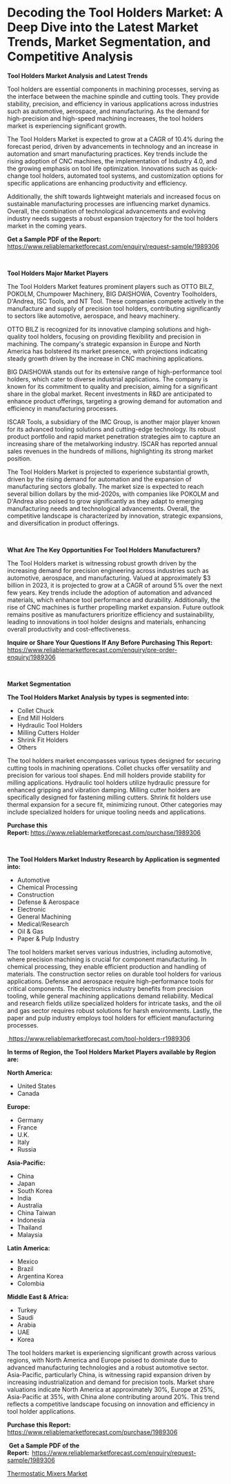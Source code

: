 <p><h1>Decoding the Tool Holders Market: A Deep Dive into the Latest Market Trends, Market Segmentation, and Competitive Analysis</h1></p><p><strong>Tool Holders Market Analysis and Latest Trends</strong></p>
<p><p>Tool holders are essential components in machining processes, serving as the interface between the machine spindle and cutting tools. They provide stability, precision, and efficiency in various applications across industries such as automotive, aerospace, and manufacturing. As the demand for high-precision and high-speed machining increases, the tool holders market is experiencing significant growth.</p><p>The Tool Holders Market is expected to grow at a CAGR of 10.4% during the forecast period, driven by advancements in technology and an increase in automation and smart manufacturing practices. Key trends include the rising adoption of CNC machines, the implementation of Industry 4.0, and the growing emphasis on tool life optimization. Innovations such as quick-change tool holders, automated tool systems, and customization options for specific applications are enhancing productivity and efficiency.</p><p>Additionally, the shift towards lightweight materials and increased focus on sustainable manufacturing processes are influencing market dynamics. Overall, the combination of technological advancements and evolving industry needs suggests a robust expansion trajectory for the tool holders market in the coming years.</p></p>
<p><strong>Get a Sample PDF of the Report:&nbsp;</strong> <a href="https://www.reliablemarketforecast.com/enquiry/request-sample/1989306?utm_campaign=3203&utm_medium=2&utm_source=Github&utm_content=ia&utm_term=10042025&utm_id=tool-holders">https://www.reliablemarketforecast.com/enquiry/request-sample/1989306</a></p>
<p>&nbsp;</p>
<p><strong>Tool Holders Major Market Players</strong></p>
<p><p>The Tool Holders Market features prominent players such as OTTO BILZ, POKOLM, Chumpower Machinery, BIG DAISHOWA, Coventry Toolholders, D'Andrea, ISC Tools, and NT Tool. These companies compete actively in the manufacture and supply of precision tool holders, contributing significantly to sectors like automotive, aerospace, and heavy machinery.</p><p>OTTO BILZ is recognized for its innovative clamping solutions and high-quality tool holders, focusing on providing flexibility and precision in machining. The company's strategic expansion in Europe and North America has bolstered its market presence, with projections indicating steady growth driven by the increase in CNC machining applications.</p><p>BIG DAISHOWA stands out for its extensive range of high-performance tool holders, which cater to diverse industrial applications. The company is known for its commitment to quality and precision, aiming for a significant share in the global market. Recent investments in R&D are anticipated to enhance product offerings, targeting a growing demand for automation and efficiency in manufacturing processes.</p><p>ISCAR Tools, a subsidiary of the IMC Group, is another major player known for its advanced tooling solutions and cutting-edge technology. Its robust product portfolio and rapid market penetration strategies aim to capture an increasing share of the metalworking industry. ISCAR has reported annual sales revenues in the hundreds of millions, highlighting its strong market position.</p><p>The Tool Holders Market is projected to experience substantial growth, driven by the rising demand for automation and the expansion of manufacturing sectors globally. The market size is expected to reach several billion dollars by the mid-2020s, with companies like POKOLM and D'Andrea also poised to grow significantly as they adapt to emerging manufacturing needs and technological advancements. Overall, the competitive landscape is characterized by innovation, strategic expansions, and diversification in product offerings.</p></p>
<p>&nbsp;</p>
<p><strong>What Are The Key Opportunities For Tool Holders Manufacturers?</strong></p>
<p><p>The Tool Holders market is witnessing robust growth driven by the increasing demand for precision engineering across industries such as automotive, aerospace, and manufacturing. Valued at approximately $3 billion in 2023, it is projected to grow at a CAGR of around 5% over the next few years. Key trends include the adoption of automation and advanced materials, which enhance tool performance and durability. Additionally, the rise of CNC machines is further propelling market expansion. Future outlook remains positive as manufacturers prioritize efficiency and sustainability, leading to innovations in tool holder designs and materials, enhancing overall productivity and cost-effectiveness.</p></p>
<p><strong>Inquire or Share Your Questions If Any Before Purchasing This Report:</strong> <a href="https://www.reliablemarketforecast.com/enquiry/pre-order-enquiry/1989306?utm_campaign=3203&utm_medium=2&utm_source=Github&utm_content=ia&utm_term=10042025&utm_id=tool-holders">https://www.reliablemarketforecast.com/enquiry/pre-order-enquiry/1989306</a></p>
<p>&nbsp;</p>
<p><strong>Market Segmentation</strong></p>
<p><strong>The Tool Holders Market Analysis by types is segmented into:</strong></p>
<p><ul><li>Collet Chuck</li><li>End Mill Holders</li><li>Hydraulic Tool Holders</li><li>Milling Cutters Holder</li><li>Shrink Fit Holders</li><li>Others</li></ul></p>
<p><p>The tool holders market encompasses various types designed for securing cutting tools in machining operations. Collet chucks offer versatility and precision for various tool shapes. End mill holders provide stability for milling applications. Hydraulic tool holders utilize hydraulic pressure for enhanced gripping and vibration damping. Milling cutter holders are specifically designed for fastening milling cutters. Shrink fit holders use thermal expansion for a secure fit, minimizing runout. Other categories may include specialized holders for unique tooling needs and applications.</p></p>
<p><strong>Purchase this Report:&nbsp;</strong><a href="https://www.reliablemarketforecast.com/purchase/1989306?utm_campaign=3203&utm_medium=2&utm_source=Github&utm_content=ia&utm_term=10042025&utm_id=tool-holders">https://www.reliablemarketforecast.com/purchase/1989306</a></p>
<p>&nbsp;</p>
<p><strong>The Tool Holders Market Industry Research by Application is segmented into:</strong></p>
<p><ul><li>Automotive</li><li>Chemical Processing</li><li>Construction</li><li>Defense & Aerospace</li><li>Electronic</li><li>General Machining</li><li>Medical/Research</li><li>Oil & Gas</li><li>Paper & Pulp Industry</li></ul></p>
<p><p>The tool holders market serves various industries, including automotive, where precision machining is crucial for component manufacturing. In chemical processing, they enable efficient production and handling of materials. The construction sector relies on durable tool holders for various applications. Defense and aerospace require high-performance tools for critical components. The electronics industry benefits from precision tooling, while general machining applications demand reliability. Medical and research fields utilize specialized holders for intricate tasks, and the oil and gas sector requires robust solutions for harsh environments. Lastly, the paper and pulp industry employs tool holders for efficient manufacturing processes.</p></p>
<p><a href="https://www.reliablemarketforecast.com/tool-holders-r1989306?utm_campaign=3203&utm_medium=2&utm_source=Github&utm_content=ia&utm_term=10042025&utm_id=tool-holders">&nbsp;https://www.reliablemarketforecast.com/tool-holders-r1989306</a></p>
<p><strong>In terms of Region, the Tool Holders Market Players available by Region are:</strong></p>
<p>
    <p> <strong> North America: </strong>
        <ul>
            <li>United States</li>
            <li>Canada</li>
        </ul>
        </p> 
    <p> <strong> Europe: </strong>
        <ul>
            <li>Germany</li>
            <li>France</li>
            <li>U.K.</li>
            <li>Italy</li>
            <li>Russia</li>
        </ul>
        </p> 
    <p> <strong> Asia-Pacific: </strong>
        <ul>
            <li>China</li>
            <li>Japan</li>
            <li>South Korea</li>
            <li>India</li>
            <li>Australia</li>
            <li>China Taiwan</li>
            <li>Indonesia</li>
            <li>Thailand</li>
            <li>Malaysia</li>
        </ul>
        </p> 
    <p> <strong> Latin America: </strong>
        <ul>
            <li>Mexico</li>
            <li>Brazil</li>
            <li>Argentina Korea</li>
            <li>Colombia</li>
        </ul>
        </p> 
    <p> <strong> Middle East & Africa: </strong>
        <ul>
            <li>Turkey</li>
            <li>Saudi</li>
            <li>Arabia</li>
            <li>UAE</li>
            <li>Korea</li>
        </ul>
    </p>
    </p>
<p><p>The tool holders market is experiencing significant growth across various regions, with North America and Europe poised to dominate due to advanced manufacturing technologies and a robust automotive sector. Asia-Pacific, particularly China, is witnessing rapid expansion driven by increasing industrialization and demand for precision tools. Market share valuations indicate North America at approximately 30%, Europe at 25%, Asia-Pacific at 35%, with China alone contributing around 20%. This trend reflects a competitive landscape focusing on innovation and efficiency in tool holder applications.</p></p>
<p><strong>Purchase this Report: </strong><a href="https://www.reliablemarketforecast.com/purchase/1989306?utm_campaign=3203&utm_medium=2&utm_source=Github&utm_content=ia&utm_term=10042025&utm_id=tool-holders">https://www.reliablemarketforecast.com/purchase/1989306</a></p>
<p>&nbsp;<strong>Get a Sample PDF of the Report:&nbsp;&nbsp;</strong><a href="https://www.reliablemarketforecast.com/enquiry/request-sample/1989306?utm_campaign=3203&utm_medium=2&utm_source=Github&utm_content=ia&utm_term=10042025&utm_id=tool-holders">https://www.reliablemarketforecast.com/enquiry/request-sample/1989306</a></p>
<p><strong></strong></p>
<p><p><a href="https://github.com/pidlisseas/Market-Research-Report-List-1/blob/main/thermostatic-mixers-market.md?utm_campaign=3203&utm_medium=2&utm_source=Github&utm_content=ia&utm_term=10042025&utm_id=tool-holders">Thermostatic Mixers Market</a></p></p>